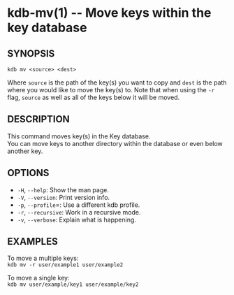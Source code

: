 kdb-mv(1) -- Move keys within the key database
==============================================

## SYNOPSIS

`kdb mv <source> <dest>`  

Where `source` is the path of the key(s) you want to copy and `dest` is the path where you would like to move the key(s) to.
Note that when using the `-r` flag, `source` as well as all of the keys below it will be moved.

## DESCRIPTION

This command moves key(s) in the Key database.  
You can move keys to another directory within the database or even below another key.  


## OPTIONS

- `-H`, `--help`:
  Show the man page.
- `-V`, `--version`:
  Print version info.
- `-p`, `--profile`=<profile>:
  Use a different kdb profile.
- `-r`, `--recursive`:
  Work in a recursive mode.
- `-v`, `--verbose`:
  Explain what is happening.

## EXAMPLES

To move a multiple keys:  
	`kdb mv -r user/example1 user/example2`  

To move a single key:  
	`kdb mv user/example/key1 user/example/key2`  


